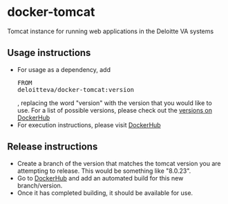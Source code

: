 # docker-tomcat
Tomcat instance for running web applications in the Deloitte VA systems

## Usage instructions
* For usage as a dependency, add <pre>FROM deloitteva/docker-tomcat:version</pre>, replacing the word "version" with the version that you would like to use.  For a list of possible versions, please check out the [versions on DockerHub](https://registry.hub.docker.com/u/deloitteva/docker-tomcat/tags/manage/)
* For execution instructions, please visit [DockerHub](https://registry.hub.docker.com/u/deloitteva/docker-tomcat/)

## Release instructions
* Create a branch of the version that matches the tomcat version you are attempting to release.  This would be something like "8.0.23".  
* Go to [DockerHub](https://registry.hub.docker.com/u/deloitteva/docker-tomcat/) and add an automated build for this new branch/version.
* Once it has completed building, it should be available for use.
